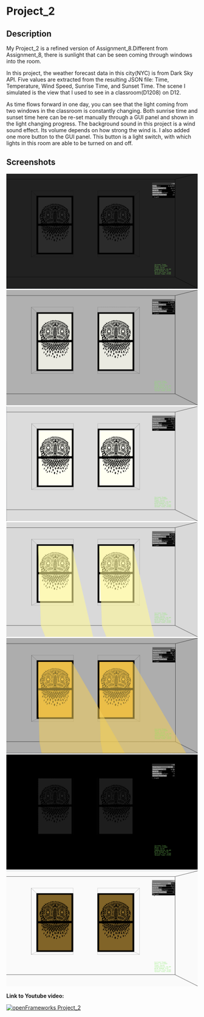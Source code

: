 
# Project_2

## Description ##
My Project_2 is a refined version of Assignment_8.Different from Assignment_8, there is sunlight that can be seen coming through windows into the room.

In this project, the weather forecast data in this city(NYC) is from Dark Sky API. Five values are extracted from the resulting JSON file: Time, Temperature, Wind Speed, Sunrise Time, and Sunset Time. The scene I simulated is the view that I used to see in a classroom(D1208) on D12.

As time flows forward in one day, you can see that the light coming from two windows in the classroom is constantly changing. Both sunrise time and sunset time here can be re-set manually through a GUI panel and shown in the light changing progress. The background sound in this project is a wind sound effect. Its volume depends on how strong the wind is. I also added one more button to the GUI panel. This button is a light switch, with which lights in this room are able to be turned on and off.

## Screenshots ##
![](images/1.png)
![](images/2.png)
![](images/3.png)
![](images/4.png)
![](images/5.png)
![](images/6.png)
![](images/7.png)


**Link to Youtube video:**

[![openFrameworks Project_2](http://img.youtube.com/vi/Fp22J8yAy18/0.jpg)](http://www.youtube.com/watch?v=Fp22J8yAy18)

